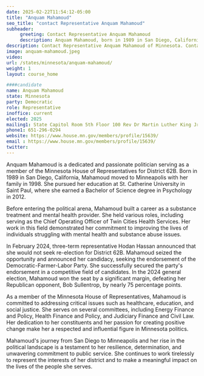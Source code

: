 ```yaml
---
date: 2025-02-22T11:54:12-05:00
title: "Anquam Mahamoud"
seo_title: "contact Representative Anquam Mahamoud"
subheader:
     greeting: Contact Representative Anquam Mahamoud
     description: Anquam Mahamoud, born in 1989 in San Diego, California is a dedicated and passionate politician serving as a member of the Minnesota House of Representatives for District 62B. She assumed office on January 14, 2025. Her current term ends on January 12, 2027.
description: Contact Representative Anquam Mahamoud of Minnesota. Contact information for Anquam Mahamoud includes email address, phone number, and mailing address.
image: anquam-mahamoud.jpeg
video:
url: /states/minnesota/anquam-mahamoud/
weight: 1
layout: course_home

####candidate
name: Anquam Mahamoud
state: Minnesota
party: Democratic
role: Representative
inoffice: current
elected: 2025
mailing1: State Capitol Room 5th Floor 100 Rev Dr Martin Luther King Jr Blvd St. Paul, MN 55155-1298
phone1: 651-296-0294
website: https://www.house.mn.gov/members/profile/15639/
email : https://www.house.mn.gov/members/profile/15639/
twitter: 
---
```

Anquam Mahamoud is a dedicated and passionate politician serving as a member of the Minnesota House of Representatives for District 62B. Born in 1989 in San Diego, California, Mahamoud moved to Minneapolis with her family in 1998. She pursued her education at St. Catherine University in Saint Paul, where she earned a Bachelor of Science degree in Psychology in 2012.

Before entering the political arena, Mahamoud built a career as a substance treatment and mental health provider. She held various roles, including serving as the Chief Operating Officer of Twin Cities Health Services. Her work in this field demonstrated her commitment to improving the lives of individuals struggling with mental health and substance abuse issues.

In February 2024, three-term representative Hodan Hassan announced that she would not seek re-election for District 62B. Mahamoud seized the opportunity and announced her candidacy, seeking the endorsement of the Democratic-Farmer-Labor Party. She successfully secured the party's endorsement in a competitive field of candidates. In the 2024 general election, Mahamoud won the seat by a significant margin, defeating her Republican opponent, Bob Sullentrop, by nearly 75 percentage points.

As a member of the Minnesota House of Representatives, Mahamoud is committed to addressing critical issues such as healthcare, education, and social justice. She serves on several committees, including Energy Finance and Policy, Health Finance and Policy, and Judiciary Finance and Civil Law. Her dedication to her constituents and her passion for creating positive change make her a respected and influential figure in Minnesota politics.

Mahamoud's journey from San Diego to Minneapolis and her rise in the political landscape is a testament to her resilience, determination, and unwavering commitment to public service. She continues to work tirelessly to represent the interests of her district and to make a meaningful impact on the lives of the people she serves.
